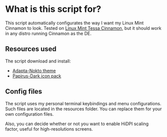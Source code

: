 # What is this script for?
This script automatically configurates the way I want my Linux Mint Cinnamon to look.
Tested on [Linux Mint Tessa Cinnamon](https://linuxmint.com/edition.php?id=261), but it should work in any distro running Cinnamon as the DE. 

## Resources used
The script download and install:
+ [Adapta-Nokto theme](https://cinnamon-spices.linuxmint.com/themes/view/Adapta-Nokto)
+ [Papirus-Dark icon pack](https://github.com/PapirusDevelopmentTeam/papirus-icon-theme)

## Config files

The script uses my personal terminal keybindings and menu configurations. Such files are located in the resources folder.
You can replace them for your own configuration files.

Also, you can decide whether or not you want to enable HiDPI scaling factor, useful for high-resolutions screens.
